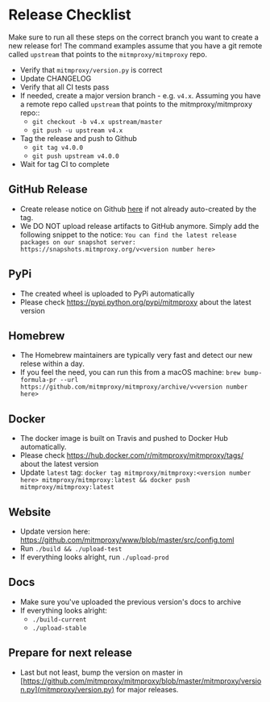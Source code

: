 # Release Checklist

Make sure to run all these steps on the correct branch you want to create a new
release for! The command examples assume that you have a git remote called
`upstream` that points to the `mitmproxy/mitmproxy` repo.

- Verify that `mitmproxy/version.py` is correct
- Update CHANGELOG
- Verify that all CI tests pass
- If needed, create a major version branch - e.g. `v4.x`. Assuming you have a remote repo called `upstream` that points to the mitmproxy/mitmproxy repo::
  - `git checkout -b v4.x upstream/master`
  - `git push -u upstream v4.x`
- Tag the release and push to Github
    - `git tag v4.0.0`
    - `git push upstream v4.0.0`
- Wait for tag CI to complete

## GitHub Release
- Create release notice on Github
  [here](https://github.com/mitmproxy/mitmproxy/releases/new) if not already
  auto-created by the tag.
- We DO NOT upload release artifacts to GitHub anymore. Simply add the
  following snippet to the notice:
  `You can find the latest release packages on our snapshot server: https://snapshots.mitmproxy.org/v<version number here>`

## PyPi
- The created wheel is uploaded to PyPi automatically
- Please check https://pypi.python.org/pypi/mitmproxy about the latest version

## Homebrew
- The Homebrew maintainers are typically very fast and detect our new relese
  within a day.
- If you feel the need, you can run this from a macOS machine:
  `brew bump-formula-pr --url https://github.com/mitmproxy/mitmproxy/archive/v<version number here>`

## Docker
- The docker image is built on Travis and pushed to Docker Hub automatically.
- Please check https://hub.docker.com/r/mitmproxy/mitmproxy/tags/ about the latest version
- Update `latest` tag: `docker tag mitmproxy/mitmproxy:<version number here> mitmproxy/mitmproxy:latest && docker push mitmproxy/mitmproxy:latest`

## Website
 - Update version here:
   https://github.com/mitmproxy/www/blob/master/src/config.toml
 - Run `./build && ./upload-test`
 - If everything looks alright, run `./upload-prod`

## Docs
  - Make sure you've uploaded the previous version's docs to archive
  - If everything looks alright:
    - `./build-current`
    - `./upload-stable`

## Prepare for next release
 - Last but not least, bump the version on master in
   [https://github.com/mitmproxy/mitmproxy/blob/master/mitmproxy/version.py](mitmproxy/version.py) for major releases.
